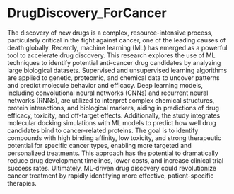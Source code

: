 # DrugDiscovery_ForCancer

The discovery of new drugs is a complex, resource-intensive process, particularly critical in the fight against cancer, one of the leading causes of death globally. Recently, machine learning (ML) has emerged as a powerful tool to accelerate drug discovery. This research explores the use of ML techniques to identify potential anti-cancer drug candidates by analyzing large biological datasets. Supervised and unsupervised learning algorithms are applied to genetic, proteomic, and chemical data to uncover patterns and predict molecule behavior and efficacy. Deep learning models, including convolutional neural networks (CNNs) and recurrent neural networks (RNNs), are utilized to interpret complex chemical structures, protein interactions, and biological markers, aiding in predictions of drug efficacy, toxicity, and off-target effects. Additionally, the study integrates molecular docking simulations with ML models to predict how well drug candidates bind to cancer-related proteins. The goal is to identify compounds with high binding affinity, low toxicity, and strong therapeutic potential for specific cancer types, enabling more targeted and personalized treatments. This approach has the potential to dramatically reduce drug development timelines, lower costs, and increase clinical trial success rates. Ultimately, ML-driven drug discovery could revolutionize cancer treatment by rapidly identifying more effective, patient-specific therapies.
